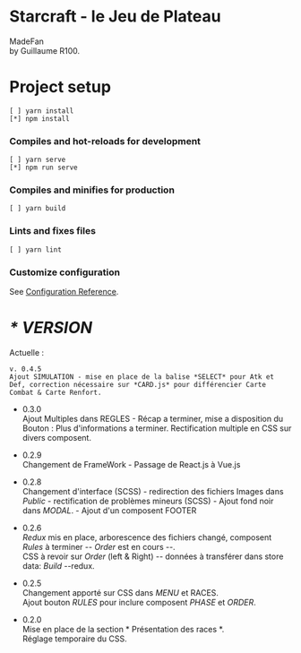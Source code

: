 # Starcraft - le Jeu de Plateau  

MadeFan  
by Guillaume R100. 

# Project setup
```
[ ] yarn install 
[*] npm install 
```

### Compiles and hot-reloads for development
```
[ ] yarn serve 
[*] npm run serve 
```

### Compiles and minifies for production
```
[ ] yarn build 
```

### Lints and fixes files
```
[ ] yarn lint 
```

### Customize configuration
See [Configuration Reference](https://cli.vuejs.org/config/).  
  
# _* VERSION_ 

Actuelle : 
```
v. 0.4.5  
Ajout SIMULATION - mise en place de la balise *SELECT* pour Atk et Def, correction nécessaire sur *CARD.js* pour différencier Carte Combat & Carte Renfort.
```
* 0.3.0  
Ajout Multiples dans REGLES - Récap a terminer, mise a disposition du Bouton : Plus d'informations a terminer. 
Rectification multiple en CSS sur divers composent.
  
* 0.2.9  
Changement de FrameWork - Passage de React.js à Vue.js 
  
* 0.2.8  
Changement d'interface (SCSS) - redirection des fichiers Images dans *Public* - rectification de problèmes mineurs (SCSS) - Ajout fond noir dans *MODAL*. - Ajout d'un composent FOOTER
  
* 0.2.6  
*Redux* mis en place, arborescence des fichiers changé, composent *Rules* à terminer -- *Order* est en cours --.  
CSS à revoir sur *Order* (left & Right) -- données à transférer dans store data: *Build* --redux.  
  
* 0.2.5  
Changement apporté sur CSS dans *MENU* et RACES.  
Ajout bouton *RULES* pour inclure composent *PHASE* et *ORDER*.  
  
* 0.2.0  
Mise en place de la section * Présentation des races *.  
Réglage temporaire du CSS.  
